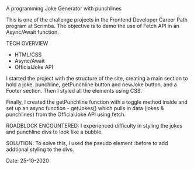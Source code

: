 A programming Joke Generator with punchlines

This is one of the challenge projects in the Frontend Developer Career Path program at Scrimba. The objective is to demo the use of Fetch API in an Async/Await function.

TECH OVERVIEW
- HTML/CSS
- Async/Await
- OfficialJoke API

I started the project with the structure of the site, creating a main section to hold a joke, punchline, getPunchline button and newJoke button, and a Footer section. Then I styled all the elements using CSS.

Finally, I created the getPunchline function with a toggle method inside and set up an async function - getJokes() which pulls in data (jokes & punchlines) from the OfficialJoke API using fetch.

ROADBLOCK ENCOUNTERED:
I experienced difficulty in styling the jokes and punchline divs to look like a bubble.

SOLUTION:
To solve this, I used the pseudo element :before to add addtional styling to the divs.

Date: 25-10-2020